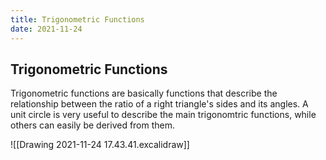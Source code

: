 ```yaml
---
title: Trigonometric Functions
date: 2021-11-24
---
```

## Trigonometric Functions
Trigonometric functions are basically functions that describe the relationship between the ratio of a right triangle's sides and its angles. A unit circle is very useful to describe the main trigonomtric functions, while others can easily be derived from them.

![[Drawing 2021-11-24 17.43.41.excalidraw]]